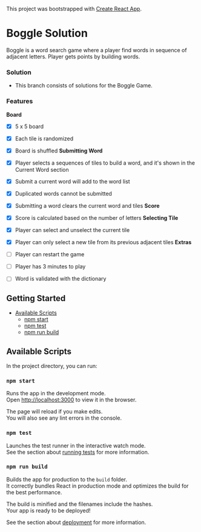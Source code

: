 This project was bootstrapped with [Create React App](https://github.com/facebookincubator/create-react-app).

# Boggle Solution

Boggle is a word search game where a player find words in sequence of adjacent letters. Player gets points by building words.

### Solution
- This branch consists of solutions for the Boggle Game.

### Features
**Board**
- [x] 5 x 5 board
- [x] Each tile is randomized
- [x] Board is shuffled
**Submitting Word**
- [x] Player selects a sequences of tiles to build a word, and it's shown in the Current Word section
- [x] Submit a current word will add to the word list
- [x] Duplicated words cannot be submitted
- [x] Submitting a word clears the current word and tiles
**Score**
- [x] Score is calculated based on the number of letters
**Selecting Tile**
- [x] Player can select and unselect the current tile
- [x] Player can only select a new tile from its previous adjacent tiles
**Extras**
- [ ] Player can restart the game
- [ ] Player has 3 minutes to play
- [ ] Word is validated with the dictionary


## Getting Started

- [Available Scripts](#available-scripts)
  - [npm start](#npm-start)
  - [npm test](#npm-test)
  - [npm run build](#npm-run-build)

## Available Scripts

In the project directory, you can run:

### `npm start`

Runs the app in the development mode.<br>
Open [http://localhost:3000](http://localhost:3000) to view it in the browser.

The page will reload if you make edits.<br>
You will also see any lint errors in the console.

### `npm test`

Launches the test runner in the interactive watch mode.<br>
See the section about [running tests](#running-tests) for more information.

### `npm run build`

Builds the app for production to the `build` folder.<br>
It correctly bundles React in production mode and optimizes the build for the best performance.

The build is minified and the filenames include the hashes.<br>
Your app is ready to be deployed!

See the section about [deployment](#deployment) for more information.
